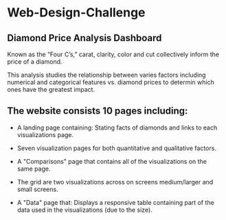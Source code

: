 # Web-Design-Challenge
## Diamond Price Analysis Dashboard

Known as the “Four C’s,” carat, clarity, color and cut collectively inform the price of a diamond.

This analysis studies the relationship between varies factors including numerical and categorical features vs. diamond prices to determin which ones have the greatest impact.

## The website consists 10 pages including:

- A landing page containing: Stating facts of diamonds and links to each visualizations page. 

- Seven visualization pages for both quantitative and qualitative factors.

- A "Comparisons" page that contains all of the visualizations on the same page.

- The grid are two visualizations across on screens medium/larger and small screens.

- A "Data" page that: Displays a responsive table containing part of the data used in the visualizations (due to the size).
